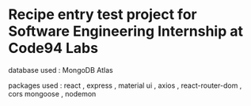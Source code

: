 # Recipe entry test project for Software Engineering Internship at Code94 Labs

database used : MongoDB Atlas  

packages used : react , express , material ui , axios , react-router-dom , cors mongoose , nodemon
